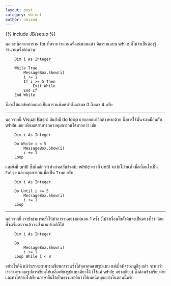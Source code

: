 ```yaml
---
layout: post
category: vb.net
author: neizod
---
```

{% include JB/setup %}

นอกเหนือจากการวน for ที่ทราบจำนวนครั้งแน่นอนแล้ว มีการวนแบบ while ที่ไม่จำเป็นต้องรู้จำนวนครั้งก่อนวน

```vb.net
    Dim i As Integer

    While True
        MessageBox.Show(i)
        i += 1
        If i >= 5 Then
            Exit While
        End If
    End While
```

ซึ่งจะให้ผลลัพท์ออกมาเป็นการวนพิมพ์ค่าตั้งแต่เลข 0 ถึงเลข 4 ครับ

---

นอกจากนี้ Visual Basic มันยังมี do loop แยกออกมาอีกต่างหากด้วย ซึ่งการใช้นั้นจะเหมือนกับ while เลย เพียงแต่สามารถควบคุมการวนได้มากกว่า เช่น

```vb.net
    Dim i As Integer

    Do While i < 5
        MessageBox.Show(i)
        i += 1
    Loop
```

และยังมี until ซึ่งมีหลักการทำงานสลับข้างกับ while ตรงที่ until จะเข้าไปวนซ้ำเมื่อเงื่อนไขเป็น `False` และหลุดการวนเมื่อเป็น `True` ครับ

```vb.net
    Dim i As Integer

    Do Until i >= 5
        MessageBox.Show(i)
        i += 1
    Loop
```

---

นอกจากนี้ เรายังสามารถสั่งให้ทำการวนอย่างแน่นอน 1 ครั้ง (ไม่ว่าเงื่อนไขตั้งต้นจะเป็นอย่างไร) ก่อนที่จะเริ่มตรวจแล้ววนซ้ำตามปรกติก็ได้

```vb.net
    Dim i As Integer

    Do
        MessageBox.Show(i)
        i += 1
    Loop While i < 0
```

อย่างไรก็ดี แม้ว่าเราจะสามารถเขียนการวนซ้ำได้หลากหลายรูปแบบ แต่เมื่อพิจรณาดูดีๆ แล้ว จะพบว่าเราสามารถลดรูปการเขียนให้เหลือเพียงรูปแบบเดียวได้ (ใช้แค่ while อย่างเดียว) ซึ่งค่อนข้างเรียบง่าย และทำให้ย้ายไปเขียนภาษาอื่นได้เป็นธรรมชาติกว่าใช้เทคนิคทุกอย่างในตอนนี้ครับ
